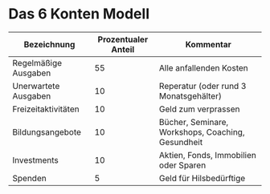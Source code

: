 # Das 6 Konten Modell

| Bezeichnung | Prozentualer Anteil | Kommentar |
| --- | --- | --- |
| Regelmäßige Ausgaben  | 55 | Alle anfallenden Kosten |
| Unerwartete Ausgaben | 10 | Reperatur (oder rund 3 Monatsgehälter) |
| Freizeitaktivitäten | 10 | Geld zum verprassen |
| Bildungsangebote | 10 | Bücher, Seminare, Workshops, Coaching, Gesundheit |
| Investments | 10 | Aktien, Fonds, Immobilien oder Sparen |
| Spenden | 5 | Geld für Hilsbedürftige |

